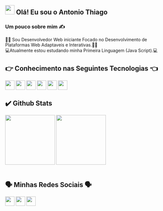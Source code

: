 ## <img height="30px" src="https://user-images.githubusercontent.com/50364832/143615313-330ef73e-ee1c-4cfe-b71d-7462a00f16b4.gif" /> Olá! Eu sou o Antonio Thiago 

### Um pouco sobre mim ✍️

🧑‍💻 Sou Desenvolvedor Web iniciante Focado no Desenvolvimento de Plataformas Web Adaptaveis e Interativas.🧑‍💻 <br/>
💻Atualmente estou estudando minha Primeira Linguagem (Java Script).💻<br/>

## 👉 Conhecimento nas Seguintes Tecnologias 👈
<div style="display: inline-block">
  <img style="width="40" height="30" align="center" src="https://cdn.jsdelivr.net/gh/devicons/devicon/icons/html5/html5-original.svg" />
  <img style="width="40" height="30" align="center" src="https://cdn.jsdelivr.net/gh/devicons/devicon/icons/css3/css3-original.svg" /> 
  <img style="width="40" height="30" align="center" src="https://cdn.jsdelivr.net/gh/devicons/devicon/icons/javascript/javascript-original.svg" />
  <img style="width="40" height="30" align="center" src="https://cdn.jsdelivr.net/gh/devicons/devicon/icons/python/python-original.svg" />
  <img style="width="40" height="30" align="center" src="https://cdn.jsdelivr.net/gh/devicons/devicon/icons/git/git-original.svg" />
  <img style="width="40" height="30" align="center" src="https://cdn.jsdelivr.net/gh/devicons/devicon/icons/mysql/mysql-original-wordmark.svg" />
</div><br/>

## ✔️ Github Stats 
<div align="left">
  <img height="160em" 
       src="https://github-readme-stats.vercel.app/api?username=Thiagodev777&show_icons=true&theme=radical&include_all_commits=true&count_private=true"/>
  <img height="160em" 
       src="https://github-readme-stats.vercel.app/api/top-langs/?username=Thiagodev777&layout=compact&langs_count=7&theme=radical"/>
</div>
</br>

## 🗣️ Minhas Redes Sociais 🗣️
   <div style="display: inline-block">
    <img style="width="40" height="30" align="center" src="https://img.shields.io/badge/Gmail-D14836?style=for-the-badge&logo=gmail&logoColor=white"/>
    <img style="width="40" height="30" align="center" src="https://img.shields.io/badge/LinkedIn-0077B5?style=for-the-badge&logo=linkedin&logoColor=white"/>
    <img style="width="40" height="30" align="center" src="https://img.shields.io/badge/Telegram-2CA5E0?style=for-the-badge&logo=telegram&logoColor=white"/>
    </div><br/>
    

  
